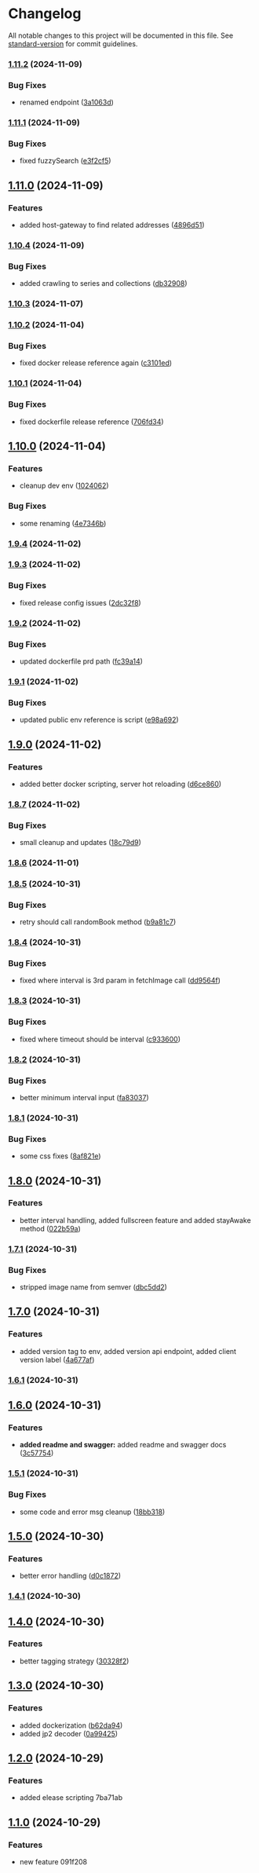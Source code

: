 # Changelog

All notable changes to this project will be documented in this file. See [standard-version](https://github.com/conventional-changelog/standard-version) for commit guidelines.

### [1.11.2](https://github.com/Zukzuk/narrowcasting/compare/v1.11.1...v1.11.2) (2024-11-09)


### Bug Fixes

* renamed endpoint ([3a1063d](https://github.com/Zukzuk/narrowcasting/commit/3a1063d694a340e64fb3a69c0df847cc8e1da643))

### [1.11.1](https://github.com/Zukzuk/narrowcasting/compare/v1.11.0...v1.11.1) (2024-11-09)


### Bug Fixes

* fixed fuzzySearch ([e3f2cf5](https://github.com/Zukzuk/narrowcasting/commit/e3f2cf589821dd7a13504d41b79cc3029d1186f3))

## [1.11.0](https://github.com/Zukzuk/narrowcasting/compare/v1.10.4...v1.11.0) (2024-11-09)


### Features

* added host-gateway to find related addresses ([4896d51](https://github.com/Zukzuk/narrowcasting/commit/4896d516c23fb663b3b5810240ead53fac2ea3d4))

### [1.10.4](https://github.com/Zukzuk/narrowcasting/compare/v1.10.3...v1.10.4) (2024-11-09)


### Bug Fixes

* added crawling to series and collections ([db32908](https://github.com/Zukzuk/narrowcasting/commit/db32908ca0e2fbe38900f0ac3f3af8e18b87d395))

### [1.10.3](https://github.com/Zukzuk/narrowcasting/compare/v1.10.2...v1.10.3) (2024-11-07)

### [1.10.2](https://github.com/Zukzuk/narrowcasting/compare/v1.10.1...v1.10.2) (2024-11-04)


### Bug Fixes

* fixed docker release reference again ([c3101ed](https://github.com/Zukzuk/narrowcasting/commit/c3101edee527a827532ba23387e29dbbdf5b8a5c))

### [1.10.1](https://github.com/Zukzuk/narrowcasting/compare/v1.10.0...v1.10.1) (2024-11-04)


### Bug Fixes

* fixed dockerfile release reference ([706fd34](https://github.com/Zukzuk/narrowcasting/commit/706fd344cf9ab088c2f638d3d6dd572f8353d035))

## [1.10.0](https://github.com/Zukzuk/narrowcasting/compare/v1.9.4...v1.10.0) (2024-11-04)


### Features

* cleanup dev env ([1024062](https://github.com/Zukzuk/narrowcasting/commit/10240628faa6483deb421665b5a0277be37e6dee))


### Bug Fixes

* some renaming ([4e7346b](https://github.com/Zukzuk/narrowcasting/commit/4e7346b36e63e9c0ee4e8fa566441ff5c77bf67a))

### [1.9.4](https://github.com/Zukzuk/narrowcasting/compare/v1.9.3...v1.9.4) (2024-11-02)

### [1.9.3](https://github.com/Zukzuk/narrowcasting/compare/v1.9.2...v1.9.3) (2024-11-02)


### Bug Fixes

* fixed release config issues ([2dc32f8](https://github.com/Zukzuk/narrowcasting/commit/2dc32f8d47cad56232ba32ecad448e7d8808112c))

### [1.9.2](https://github.com/Zukzuk/narrowcasting/compare/v1.9.1...v1.9.2) (2024-11-02)


### Bug Fixes

* updated dockerfile prd path ([fc39a14](https://github.com/Zukzuk/narrowcasting/commit/fc39a14d9ace6e7edf48c65885a6039db81e36be))

### [1.9.1](https://github.com/Zukzuk/narrowcasting/compare/v1.9.0...v1.9.1) (2024-11-02)


### Bug Fixes

* updated public env reference is script ([e98a692](https://github.com/Zukzuk/narrowcasting/commit/e98a69280f673ab9aa4ec8ca752490d88b8773ee))

## [1.9.0](https://github.com/Zukzuk/narrowcasting/compare/v1.8.7...v1.9.0) (2024-11-02)


### Features

* added better docker scripting, server hot reloading ([d6ce860](https://github.com/Zukzuk/narrowcasting/commit/d6ce860245d21f0cc7910ca05b04f7dd60341de7))

### [1.8.7](https://github.com/Zukzuk/narrowcasting/compare/v1.8.6...v1.8.7) (2024-11-02)


### Bug Fixes

* small cleanup and updates ([18c79d9](https://github.com/Zukzuk/narrowcasting/commit/18c79d9625dc44ebcce5ed606ba80ea84463243c))

### [1.8.6](https://github.com/Zukzuk/narrowcasting/compare/v1.8.5...v1.8.6) (2024-11-01)

### [1.8.5](https://github.com/Zukzuk/narrowcasting/compare/v1.8.4...v1.8.5) (2024-10-31)


### Bug Fixes

* retry should call randomBook method ([b9a81c7](https://github.com/Zukzuk/narrowcasting/commit/b9a81c71aa476fd2423c2bb31d8f7195a8cf0ca1))

### [1.8.4](https://github.com/Zukzuk/narrowcasting/compare/v1.8.3...v1.8.4) (2024-10-31)


### Bug Fixes

* fixed where interval is 3rd param in fetchImage call ([dd9564f](https://github.com/Zukzuk/narrowcasting/commit/dd9564feaa9d2af5b92ec077cb4bcc1485520a62))

### [1.8.3](https://github.com/Zukzuk/narrowcasting/compare/v1.8.2...v1.8.3) (2024-10-31)


### Bug Fixes

* fixed where timeout should be interval ([c933600](https://github.com/Zukzuk/narrowcasting/commit/c933600af5a6cf60868e4f6b2f9e486ca65adac9))

### [1.8.2](https://github.com/Zukzuk/narrowcasting/compare/v1.8.1...v1.8.2) (2024-10-31)


### Bug Fixes

* better minimum interval input ([fa83037](https://github.com/Zukzuk/narrowcasting/commit/fa830371572b4fc376c3d02382c42ed63901a6ed))

### [1.8.1](https://github.com/Zukzuk/narrowcasting/compare/v1.8.0...v1.8.1) (2024-10-31)


### Bug Fixes

* some css fixes ([8af821e](https://github.com/Zukzuk/narrowcasting/commit/8af821e78350e517ece09c24893844e953b855d0))

## [1.8.0](https://github.com/Zukzuk/narrowcasting/compare/v1.7.1...v1.8.0) (2024-10-31)


### Features

* better interval handling, added fullscreen feature and added stayAwake method ([022b59a](https://github.com/Zukzuk/narrowcasting/commit/022b59a856be7f3615a260765991cc0d1d53a922))

### [1.7.1](https://github.com/Zukzuk/narrowcasting/compare/v1.7.0...v1.7.1) (2024-10-31)


### Bug Fixes

* stripped image name from semver ([dbc5dd2](https://github.com/Zukzuk/narrowcasting/commit/dbc5dd2c2f88931ee95ab6d8a6cccee78ddd9a7b))

## [1.7.0](https://github.com/Zukzuk/narrowcasting/compare/v1.6.1...v1.7.0) (2024-10-31)


### Features

* added version tag to env, added version api endpoint, added client version label ([4a677af](https://github.com/Zukzuk/narrowcasting/commit/4a677af58b6ce4c004f64fe9327da5711f17fc6c))

### [1.6.1](https://github.com/Zukzuk/narrowcasting/compare/v1.6.0...v1.6.1) (2024-10-31)

## [1.6.0](https://github.com/Zukzuk/narrowcasting/compare/v1.5.1...v1.6.0) (2024-10-31)


### Features

* **added readme and swagger:** added readme and swagger docs ([3c57754](https://github.com/Zukzuk/narrowcasting/commit/3c577543d863d41e4ecc20f96e7d9676549541f0))

### [1.5.1](https://github.com/Zukzuk/narrowcasting/compare/v1.5.0...v1.5.1) (2024-10-31)


### Bug Fixes

* some code and error msg cleanup ([18bb318](https://github.com/Zukzuk/narrowcasting/commit/18bb3184236e5d0b8c33e914ab266554d5b951ea))

## [1.5.0](https://github.com/Zukzuk/narrowcasting/compare/v1.4.1...v1.5.0) (2024-10-30)


### Features

* better error handling ([d0c1872](https://github.com/Zukzuk/narrowcasting/commit/d0c1872dc0730fa653c45124cd01fd5626404326))

### [1.4.1](https://github.com/Zukzuk/narrowcasting/compare/v1.4.0...v1.4.1) (2024-10-30)

## [1.4.0](https://github.com/Zukzuk/narrowcasting/compare/v1.3.0...v1.4.0) (2024-10-30)


### Features

* better tagging strategy ([30328f2](https://github.com/Zukzuk/narrowcasting/commit/30328f2ba4bc6e83a5b9f6bcc5fe4ff910cb2225))

## [1.3.0](https://github.com/Zukzuk/narrowcasting/compare/v1.2.0...v1.3.0) (2024-10-30)


### Features

* added dockerization ([b62da94](https://github.com/Zukzuk/narrowcasting/commit/b62da94d1a2919370a4b3df1df1c2388c76c49e5))
* added jp2 decoder ([0a99425](https://github.com/Zukzuk/narrowcasting/commit/0a99425cde5e7536019527eb3ce89e0d1f1ac777))

## [1.2.0](///compare/v1.1.0...v1.2.0) (2024-10-29)


### Features

* added elease scripting 7ba71ab

## [1.1.0](///compare/v1.0.2...v1.1.0) (2024-10-29)


### Features

* new feature 091f208
